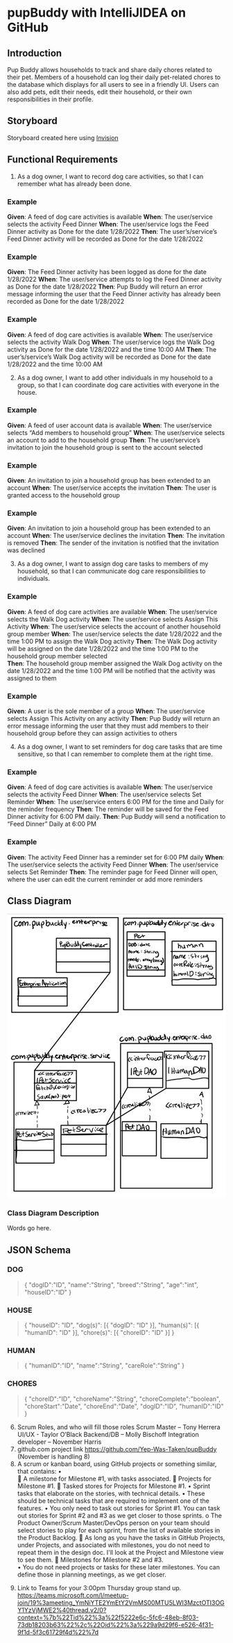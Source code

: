 # pupBuddy with IntelliJIDEA on GitHub


## Introduction

Pup Buddy allows households to track and share daily chores related to their pet. Members of a household can log their daily pet-related chores to the database which displays for all users to see in a friendly UI. Users can also add pets, edit their needs, edit their household, or their own responsibilities in their profile.


## Storyboard

Storyboard created here using [Invision](https://tayloroblack394892.invisionapp.com/freehand/PupBuddy-Y1VzEPXLP)
  

## Functional Requirements

1. As a dog owner, I want to record dog care activities, so that I can remember what has already been done.

### Example

**Given**: A feed of dog care activities is available
**When**: The user/service selects the activity Feed Dinner
**When**: The user/service logs the Feed Dinner activity as Done for the date 1/28/2022
**Then**: The user’s/service’s Feed Dinner activity will be recorded as Done for the date 		1/28/2022

### Example

**Given**: The Feed Dinner activity has been logged as done for the date 1/28/2022
**When**: The user/service attempts to log the Feed Dinner activity as Done for the date 		1/28/2022
**Then**: Pup Buddy will return an error message informing the user that the Feed Dinner 		activity has already been recorded as Done for the date 1/28/2022

### Example

**Given**: A feed of dog care activities is available
**When**: The user/service selects the activity Walk Dog
**When**: The user/service logs the Walk Dog activity as Done for the date 1/28/2022 and 		the time 10:00 AM
**Then**: The user’s/service’s Walk Dog activity will be recorded as Done for the date 		1/28/2022 and the time 10:00 AM


2. As a dog owner, I want to add other individuals in my household to a group, so that I can coordinate dog care activities with everyone in the house.

### Example

**Given**: A feed of user account data is available
**When**: The user/service selects “Add members to household group”
**When**: The user/service selects an account to add to the household group
**Then**: The user/service’s invitation to join the household group is sent to the 		account selected

### Example

**Given**: An invitation to join a household group has been extended to an account
**When**: The user/service accepts the invitation
**Then**: The user is granted access to the household group 

### Example

**Given**: An invitation to join a household group has been extended to an account
**When**: The user/service declines the invitation
**Then**: The invitation is removed
**Then**: The sender of the invitation is notified that the invitation was declined


3. As a dog owner, I want to assign dog care tasks to members of my household, so that I can communicate dog care responsibilities to individuals.

### Example

**Given**: A feed of dog care activities are available
**When**: The user/service selects the Walk Dog activity
**When**: The user/service selects Assign This Activity
**When**: The user/service selects the account of another household group 			member
**When**: The user/service selects the date 1/28/2022 and the time 1:00 PM to 		assign the Walk Dog activity
**Then**: The Walk Dog activity will be assigned on the date 1/28/2022 and the time 		1:00 PM to the household group member selected  
**Then**: The household group member assigned the Walk Dog activity on the date 		1/28/2022 and the time 1:00 PM will be notified that the activity was 		assigned to them

### Example

**Given**: A user is the sole member of a group
**When**: The user/service selects Assign This Activity on any activity
**Then**: Pup Buddy will return an error message informing the user that they must 		add members to their household group before they can assign activities 		to others


4. As a dog owner, I want to set reminders for dog care tasks that are time sensitive, so that I can remember to complete them at the right time.

### Example

**Given**: A feed of dog care activities is available
**When**: The user/service selects the activity Feed Dinner
**When**: The user/service selects Set Reminder
**When**: The user/service enters 6:00 PM for the time and Daily for the reminder 		frequency
**Then**: The reminder will be saved for the Feed Dinner activity for 6:00 PM daily.
**Then**: Pup Buddy will send a notification to “Feed Dinner” Daily at 6:00 PM

### Example

**Given**: The activity Feed Dinner has a reminder set for 6:00 PM daily
**When**: The user/service selects the activity Feed Dinner
**When**: The user/service selects Set Reminder
**Then**: The reminder page for Feed Dinner will open, where the user can edit the 		current reminder or add more reminders


## Class Diagram

![Links to Diagram](UML.png)

### Class Diagram Description

Words go here.


##	JSON Schema

### DOG

>{
>   "dogID":"ID",
>   "name":"String",
>   "breed":"String",
>   "age":"int",
>   "houseID":"ID"
>}
### HOUSE

>{
>	"houseID": "ID",
>	"dog(s)": [{
>		"dogID": "ID"
>	}],
>	"human(s)": [{
>		"humanID": "ID"
>	}],
>	"chore(s)": [{
>		"choreID": "ID"
>	}]
>}

### HUMAN

>{
>   "humanID":"ID",
>   "name":"String",
>   "careRole":"String"
>}

### CHORES

>{
>   "choreID":"ID",
>   "choreName":"String",
>   "choreComplete":"boolean",
>   "choreStart":"Date",
>   "choreEnd":"Date",
>   "dogID":"ID",
>   "humanID":"ID"
>}


6.	Scrum Roles, and who will fill those roles
Scrum Master – Tony Herrera 
UI/UX - Taylor O’Black
Backend/DB – Molly Bischoff
Integration developer – November Harris
7.	github.com project link
https://github.com/Yep-Was-Taken/pupBuddy
(November is handling 8)
8.	 A scrum or kanban board, using GitHub projects or something similar, that contains:
•	
	A milestone for Milestone #1, with tasks associated.
	Projects for Milestone #1.
	Tasked stores for Projects for Milestone #1.
•	Sprint tasks that elaborate on the stories, with technical details.
•	These should be technical tasks that are required to implement one of the features.
•	You only need to task out stories for Sprint #1.  You can task out stories for Sprint #2 and #3 as we get closer to those sprints.
o	The Product Owner/Scrum Master/DevOps person on your team should select stories to play for each sprint, from the list of available stories in the Product Backlog.
	As long as you have the tasks in GitHub Projects, under Projects, and associated with milestones, you do not need to repeat them in the design doc.  I'll look at  the Project and Milestone view to see them.
	Milestones for Milestone #2 and #3.  
•	You do not need projects or tasks for these later milestones. You can define those in planning meetings, as we get closer.
9) Link to Teams for your 3:00pm Thursday group stand up. 
	https://teams.microsoft.com/l/meetup-join/19%3ameeting_YmNiYTE2YmEtY2VmMS00MTU5LWI3MzctOTI3OGY1YzVjMWE2%40thread.v2/0?context=%7b%22Tid%22%3a%22f5222e6c-5fc6-48eb-8f03-73db18203b63%22%2c%22Oid%22%3a%229a9d29f6-e526-4f31-9f1d-5f3c61729f4d%22%7d
